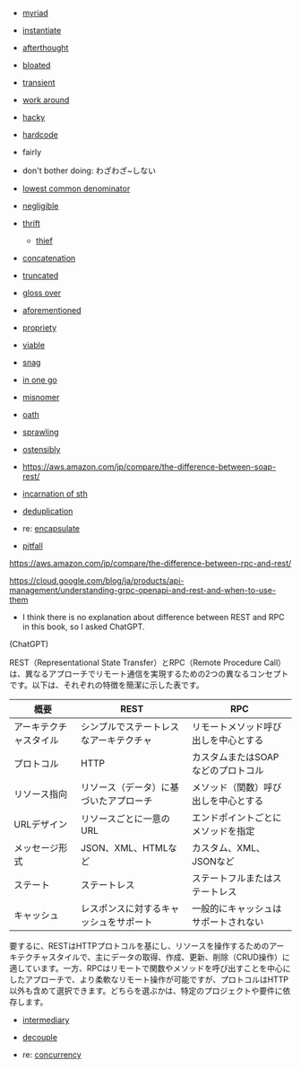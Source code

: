 - [myriad](https://www.oxfordlearnersdictionaries.com/definition/english/myriad_1)

- [instantiate](https://dictionary.cambridge.org/ja/dictionary/english/instantiate)

- [afterthought](https://dictionary.cambridge.org/ja/dictionary/english/afterthought)

- [bloated](https://dictionary.cambridge.org/ja/dictionary/english/bloated)

- [transient](https://dictionary.cambridge.org/ja/dictionary/english/transient)

- [work around](https://dictionary.cambridge.org/ja/dictionary/english/work-around)

- [hacky](https://dictionary.cambridge.org/ja/dictionary/english/hacky)

- [hardcode](https://dictionary.cambridge.org/ja/dictionary/english/hardcode)

- fairly

- don't bother doing: わざわざ~しない

- [lowest common denominator](https://dictionary.cambridge.org/dictionary/english/lowest-common-denominator)

- [negligible](https://dictionary.cambridge.org/dictionary/english/negligible)

- [thrift](https://dictionary.cambridge.org/dictionary/english/thrift)
    - [thief](https://dictionary.cambridge.org/dictionary/english/thief)

- [concatenation](https://dictionary.cambridge.org/ja/dictionary/english/concatenation)

- [truncated](https://dictionary.cambridge.org/ja/dictionary/english/truncated)

- [gloss over](https://dictionary.cambridge.org/ja/dictionary/english/gloss-over?q=gloss+over+something)

- [aforementioned](https://dictionary.cambridge.org/ja/dictionary/english/aforementioned)

- [propriety](https://dictionary.cambridge.org/ja/dictionary/english/proprietary)

- [viable](https://dictionary.cambridge.org/ja/dictionary/english/viable)

- [snag](https://dictionary.cambridge.org/ja/dictionary/english/snag)

- [in one go](https://eow.alc.co.jp/search?q=in+one+go)

- [misnomer](https://dictionary.cambridge.org/ja/dictionary/english/misnomer)

- [oath](https://qiita.com/TakahikoKawasaki/items/e37caf50776e00e733be)

- [sprawling](https://dictionary.cambridge.org/ja/dictionary/english/sprawling)

- [ostensibly](https://dictionary.cambridge.org/ja/dictionary/english/ostensibly)

- https://aws.amazon.com/jp/compare/the-difference-between-soap-rest/

- [incarnation of sth](https://dictionary.cambridge.org/ja/dictionary/english/incarnation)

- [deduplication](https://e-words.jp/w/%E9%87%8D%E8%A4%87%E6%8E%92%E9%99%A4.html)

- re: [encapsulate](https://dictionary.cambridge.org/ja/dictionary/english/encapsulate)

- [pitfall](https://dictionary.cambridge.org/ja/dictionary/english/pitfall)

https://aws.amazon.com/jp/compare/the-difference-between-rpc-and-rest/

https://cloud.google.com/blog/ja/products/api-management/understanding-grpc-openapi-and-rest-and-when-to-use-them

- I think there is no explanation about difference between REST and RPC in this book, so I asked ChatGPT.

(ChatGPT)

REST（Representational State Transfer）とRPC（Remote Procedure Call）は、異なるアプローチでリモート通信を実現するための2つの異なるコンセプトです。以下は、それぞれの特徴を簡潔に示した表です。

| 概要                  | REST                                      | RPC                                |
|-----------------------|-------------------------------------------|------------------------------------|
| アーキテクチャスタイル | シンプルでステートレスなアーキテクチャ | リモートメソッド呼び出しを中心とする  |
| プロトコル            | HTTP                                      | カスタムまたはSOAPなどのプロトコル |
| リソース指向         | リソース（データ）に基づいたアプローチ   | メソッド（関数）呼び出しを中心とする  |
| URLデザイン           | リソースごとに一意のURL                  | エンドポイントごとにメソッドを指定    |
| メッセージ形式       | JSON、XML、HTMLなど                      | カスタム、XML、JSONなど              |
| ステート             | ステートレス                            | ステートフルまたはステートレス      |
| キャッシュ           | レスポンスに対するキャッシュをサポート | 一般的にキャッシュはサポートされない |

要するに、RESTはHTTPプロトコルを基にし、リソースを操作するためのアーキテクチャスタイルで、主にデータの取得、作成、更新、削除（CRUD操作）に適しています。一方、RPCはリモートで関数やメソッドを呼び出すことを中心にしたアプローチで、より柔軟なリモート操作が可能ですが、プロトコルはHTTP以外も含めて選択できます。どちらを選ぶかは、特定のプロジェクトや要件に依存します。

- [intermediary](https://dictionary.cambridge.org/ja/dictionary/english/intermediary)

- [decouple](https://dictionary.cambridge.org/ja/dictionary/english/decouple)

- re: [concurrency](https://eow.alc.co.jp/search?q=concurrency)


